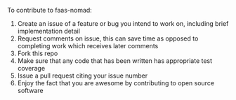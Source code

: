 To contribute to faas-nomad:

1. Create an issue of a feature or bug you intend to work on, including brief implementation detail
2. Request comments on issue, this can save time as opposed to completing work which receives later comments
3. Fork this repo
4. Make sure that any code that has been written has appropriate test coverage
5. Issue a pull request citing your issue number
6. Enjoy the fact that you are awesome by contributing to open source software
